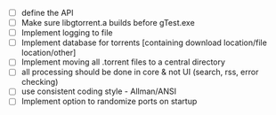 - [ ] define the API
- [ ] Make sure libgtorrent.a builds before gTest.exe
- [ ] Implement logging to file
- [ ] Implement database for torrents [containing download location/file location/other]
- [ ] Implement moving all .torrent files to a central directory
- [ ] all processing should be done in core & not UI (search, rss, error checking)
- [ ] use consistent coding style - Allman/ANSI
- [ ] Implement option to randomize ports on startup
